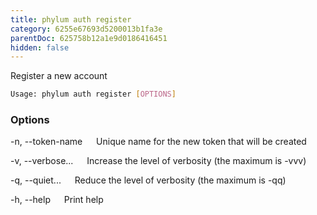 ```yaml
---
title: phylum auth register
category: 6255e67693d5200013b1fa3e
parentDoc: 625758b12a1e9d0186416451
hidden: false
---
```


Register a new account

```sh
Usage: phylum auth register [OPTIONS]
```

### Options

-n, --token-name
&emsp; Unique name for the new token that will be created

-v, --verbose...
&emsp; Increase the level of verbosity (the maximum is -vvv)

-q, --quiet...
&emsp; Reduce the level of verbosity (the maximum is -qq)

-h, --help
&emsp; Print help
